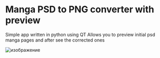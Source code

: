 # Manga PSD to PNG converter with preview

Simple app written in python using QT
Allows you to preview initial psd manga pages and after see the corrected ones

![изображение](https://github.com/user-attachments/assets/9b7ffc69-c157-485e-9148-cfafa3f9628c)
